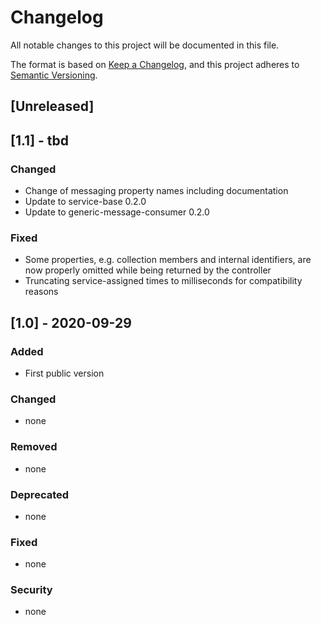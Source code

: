 # Changelog
All notable changes to this project will be documented in this file.

The format is based on [Keep a Changelog](https://keepachangelog.com/en/1.0.0/),
and this project adheres to [Semantic Versioning](https://semver.org/spec/v2.0.0.html).

## [Unreleased]

## [1.1] - tbd
### Changed
- Change of messaging property names including documentation
- Update to service-base 0.2.0
- Update to generic-message-consumer 0.2.0

### Fixed
- Some properties, e.g. collection members and internal identifiers, are now properly omitted while being returned by the controller
- Truncating service-assigned times to milliseconds for compatibility reasons

## [1.0] -  2020-09-29
### Added
- First public version

### Changed
- none

### Removed
- none

### Deprecated
- none

### Fixed
- none

### Security
- none
